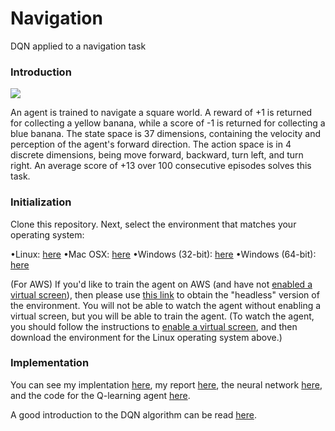 # Navigation
DQN applied to a navigation task

### Introduction

![](uploads/banana.gif)

An agent is trained to navigate a square world. A reward of +1 is returned for collecting a yellow banana, while a score of -1 is returned for collecting a blue banana. The state space is 37 dimensions, containing the velocity and perception of the agent's forward direction. The action space is in 4 discrete dimensions, being move forward, backward, turn left, and turn right. An average score of +13 over 100 consecutive episodes solves this task.

### Initialization
 Clone this repository. Next, select the environment that matches your operating system:
 
•Linux: [here](https://s3-us-west-1.amazonaws.com/udacity-drlnd/P1/Banana/Banana_Linux.zip)
•Mac OSX: [here](https://s3-us-west-1.amazonaws.com/udacity-drlnd/P1/Banana/Banana.app.zip)
•Windows (32-bit): [here](https://s3-us-west-1.amazonaws.com/udacity-drlnd/P1/Banana/Banana_Windows_x86.zip)
•Windows (64-bit): [here](https://s3-us-west-1.amazonaws.com/udacity-drlnd/P1/Banana/Banana_Windows_x86_64.zip)

(For AWS) If you'd like to train the agent on AWS (and have not [enabled a virtual screen](https://github.com/Unity-Technologies/ml-agents/blob/master/docs/Training-on-Amazon-Web-Service.md)), then please use [this link](https://s3-us-west-1.amazonaws.com/udacity-drlnd/P1/Banana/Banana_Linux_NoVis.zip) to obtain the "headless" version of the environment. You will not be able to watch the agent without enabling a virtual screen, but you will be able to train the agent. (To watch the agent, you should follow the instructions to [enable a virtual screen](https://github.com/Unity-Technologies/ml-agents/blob/master/docs/Training-on-Amazon-Web-Service.md), and then download the environment for the Linux operating system above.)

### Implementation

You can see my implentation [here](https://github.com/brand909/Navigation/blob/master/Navigation.ipynb), my report [here](https://github.com/brand909/Navigation/blob/master/REPORT.md), the neural network [here](https://github.com/brand909/Navigation/blob/master/model.py), and the code for the Q-learning agent [here](https://github.com/brand909/Navigation/blob/master/agent.py).

A good introduction to the DQN algorithm can be read [here](https://storage.googleapis.com/deepmind-media/dqn/DQNNaturePaper.pdf).
